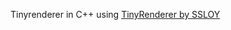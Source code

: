 Tinyrenderer in C++ using [TinyRenderer by SSLOY](https://github.com/ssloy/tinyrenderer/tree/master)
